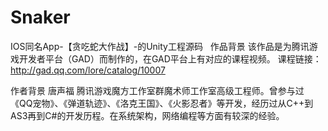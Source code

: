 # Snaker
IOS同名App-【贪吃蛇大作战】-的Unity工程源码
 
作品背景
该作品是为腾讯游戏开发者平台（GAD）而制作的，在GAD平台上有对应的课程视频。
课程链接：http://gad.qq.com/lore/catalog/10007

作者背景
唐声福 腾讯游戏魔方工作室群魔术师工作室高级工程师。曾参与过《QQ宠物》、《弹道轨迹》、《洛克王国》、《火影忍者》等开发，经历过从C++到AS3再到C#的开发历程。在系统架构，网络编程等方面有较深的经验。
